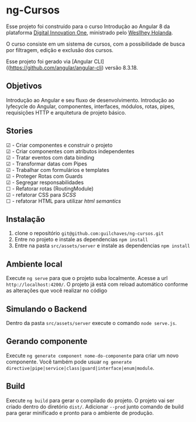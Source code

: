 # ng-Cursos

Esse projeto foi construído para o curso Introdução ao Angular 8 da plataforma [Digital Innovation One](https://digitalinnovation.one/), ministrado pelo [
Wesllhey Holanda](https://github.com/wesllhey).

O curso consiste em um sistema de cursos, com a possibilidade de busca por filtragem, edição e exclusão dos cursos.

Esse projeto foi gerado via [Angular CLI]((https://github.com/angular/angular-cli) versão 8.3.18.

## Objetivos

Introdução ao Angular e seu fluxo de desenvolvimento. Introdução ao lyfecycle do Angular, componentes, interfaces, módulos, rotas, pipes, requisições HTTP e arquitetura de projeto básico.

## Stories

☑ - Criar componentes e construir o projeto<br>
☑ - Criar componentes com atributos independentes<br>
☑ - Tratar eventos com data binding<br>
☑ - Transformar datas com Pipes<br>
☑ - Trabalhar com formulários e templates<br>
☑ - Proteger Rotas com Guards<br>
☑ - Segregar responsabilidades<br>
☐ - Refatorar rotas (RoutingModule)<br>
☑ - refatorar CSS para _SCSS_<br>
☐ - refatorar HTML para utilizar _html semantics_<br>

## Instalação

1. clone o repositório `git@github.com:guilchaves/ng-cursos.git`
2. Entre no projeto e instale as dependencias `npm install`
3. Entre na pasta `src/assets/server` e instale as dependencias `npm install`

## Ambiente local

Execute `ng serve` para que o projeto suba localmente. Acesse a url `http://localhost:4200/`. O projeto já está com reload automático conforme as alterações que você realizar no código

## Simulando o Backend

Dentro da pasta `src/assets/server` execute o comando `node serve.js`.

## Gerando componente

Execute `ng generate component nome-do-componente` para criar um novo componente. Você também pode usuar `ng generate directive|pipe|service|class|guard|interface|enum|module`.

## Build

Execute `ng build` para gerar o compilado do projeto. O projeto vai ser criado dentro do diretório `dist/`. Adicionar `--prod` junto comando de build para gerar minificado e pronto para o ambiente de produção.
